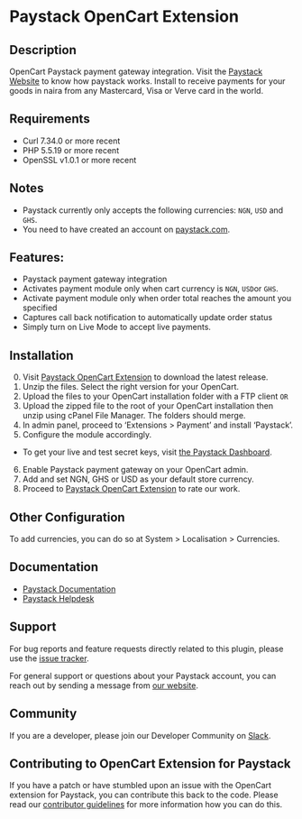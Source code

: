 # Paystack OpenCart Extension

## Description
OpenCart Paystack payment gateway integration. Visit the [Paystack Website](http://paystack.com) to know how paystack works.
Install to receive payments for your goods in naira from any Mastercard, Visa or Verve card in the world.

## Requirements
- Curl 7.34.0 or more recent
- PHP 5.5.19 or more recent
- OpenSSL v1.0.1 or more recent

## Notes
- Paystack currently only accepts the following currencies: `NGN`, `USD` and `GHS`.
- You need to have created an account on [paystack.com](https://dashboard.paystack.co/#/signup).

## Features:
- Paystack payment gateway integration
- Activates payment module only when cart currency is `NGN`, `USD`or `GHS`.
- Activate payment module only when order total reaches the amount you specified
- Captures call back notification to automatically update order status
- Simply turn on Live Mode to accept live payments.

## Installation
0. Visit [Paystack OpenCart Extension](http://www.opencart.com/index.php?route=extension/extension/info&extension_id=25767&filter_search=paystack) to download the latest release.
1. Unzip the files. Select the right version for your OpenCart.
2. Upload the files to your OpenCart installation folder with a FTP client 
                     `OR`
3. Upload the zipped file to the root of your OpenCart installation then unzip using cPanel File Manager. The folders should merge. 
4. In admin panel, proceed to ‘Extensions > Payment’ and install ‘Paystack’.
5. Configure the module accordingly. 
 - To get your live and test secret keys, visit [the Paystack Dashboard](https://dashboard.paystack.co/#/settings/developer).
6. Enable Paystack payment gateway on your OpenCart admin.
7. Add and set NGN, GHS or USD as your default store currency.
8. Proceed to [Paystack OpenCart Extension](http://www.opencart.com/index.php?route=extension/extension/info&extension_id=25767&filter_search=paystack) to rate our work.

## Other Configuration
To add currencies, you can do so at System > Localisation > Currencies. 

## Documentation
* [Paystack Documentation](https://developers.paystack.co/v2.0/docs/)
* [Paystack Helpdesk](https://paystack.com/help)

## Support
For bug reports and feature requests directly related to this plugin, please use the [issue tracker](https://github.com/PaystackHQ/plugin-opencart-3.x/issues). 

For general support or questions about your Paystack account, you can reach out by sending a message from [our website](https://paystack.com/contact).

## Community
If you are a developer, please join our Developer Community on [Slack](https://slack.paystack.com).

## Contributing to OpenCart Extension for Paystack

If you have a patch or have stumbled upon an issue with the OpenCart extension for Paystack, you can contribute this back to the code. Please read our [contributor guidelines](https://github.com/PaystackHQ/plugin-opencart-3.x/blob/master/CONTRIBUTING.md) for more information how you can do this.

